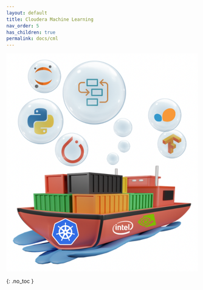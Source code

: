 ```yaml
---
layout: default
title: Cloudera Machine Learning
nav_order: 5
has_children: true
permalink: docs/cml
---
```


![](../../assets/images/cml/cml.png)

{: .no_toc }
